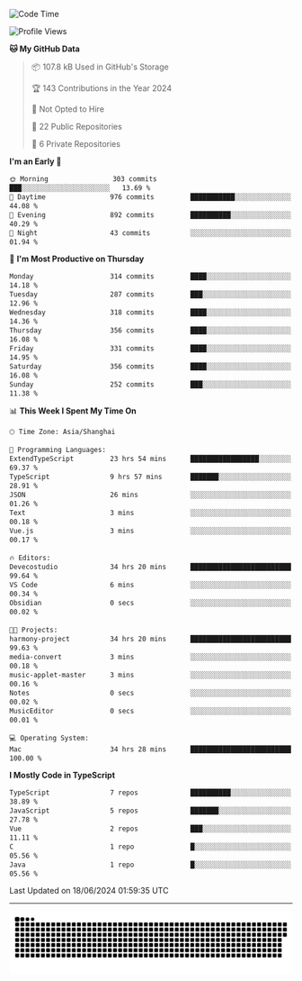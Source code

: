 <!--
<picture>
  <source
    srcset="https://github-readme-stats.vercel.app/api?username=kevinxft&show_icons=true&theme=dark"
    media="(prefers-color-scheme: dark)"
  />
  <source
    srcset="https://github-readme-stats.vercel.app/api?username=kevinxft&show_icons=true"
    media="(prefers-color-scheme: light), (prefers-color-scheme: no-preference)"
  />
  <img src="https://github-readme-stats.vercel.app/api?username=kevinxft&show_icons=true" />
</picture>
-->

<!--START_SECTION:waka-->
![Code Time](http://img.shields.io/badge/Code%20Time-1%2C589%20hrs%2048%20mins-blue)

![Profile Views](http://img.shields.io/badge/Profile%20Views-0-blue)

**🐱 My GitHub Data** 

> 📦 107.8 kB Used in GitHub's Storage 
 > 
> 🏆 143 Contributions in the Year 2024
 > 
> 🚫 Not Opted to Hire
 > 
> 📜 22 Public Repositories 
 > 
> 🔑 6 Private Repositories 
 > 
**I'm an Early 🐤** 

```text
🌞 Morning                303 commits         ███░░░░░░░░░░░░░░░░░░░░░░   13.69 % 
🌆 Daytime                976 commits         ███████████░░░░░░░░░░░░░░   44.08 % 
🌃 Evening                892 commits         ██████████░░░░░░░░░░░░░░░   40.29 % 
🌙 Night                  43 commits          ░░░░░░░░░░░░░░░░░░░░░░░░░   01.94 % 
```
📅 **I'm Most Productive on Thursday** 

```text
Monday                   314 commits         ████░░░░░░░░░░░░░░░░░░░░░   14.18 % 
Tuesday                  287 commits         ███░░░░░░░░░░░░░░░░░░░░░░   12.96 % 
Wednesday                318 commits         ████░░░░░░░░░░░░░░░░░░░░░   14.36 % 
Thursday                 356 commits         ████░░░░░░░░░░░░░░░░░░░░░   16.08 % 
Friday                   331 commits         ████░░░░░░░░░░░░░░░░░░░░░   14.95 % 
Saturday                 356 commits         ████░░░░░░░░░░░░░░░░░░░░░   16.08 % 
Sunday                   252 commits         ███░░░░░░░░░░░░░░░░░░░░░░   11.38 % 
```


📊 **This Week I Spent My Time On** 

```text
🕑︎ Time Zone: Asia/Shanghai

💬 Programming Languages: 
ExtendTypeScript         23 hrs 54 mins      █████████████████░░░░░░░░   69.37 % 
TypeScript               9 hrs 57 mins       ███████░░░░░░░░░░░░░░░░░░   28.91 % 
JSON                     26 mins             ░░░░░░░░░░░░░░░░░░░░░░░░░   01.26 % 
Text                     3 mins              ░░░░░░░░░░░░░░░░░░░░░░░░░   00.18 % 
Vue.js                   3 mins              ░░░░░░░░░░░░░░░░░░░░░░░░░   00.17 % 

🔥 Editors: 
Devecostudio             34 hrs 20 mins      █████████████████████████   99.64 % 
VS Code                  6 mins              ░░░░░░░░░░░░░░░░░░░░░░░░░   00.34 % 
Obsidian                 0 secs              ░░░░░░░░░░░░░░░░░░░░░░░░░   00.02 % 

🐱‍💻 Projects: 
harmony-project          34 hrs 20 mins      █████████████████████████   99.63 % 
media-convert            3 mins              ░░░░░░░░░░░░░░░░░░░░░░░░░   00.18 % 
music-applet-master      3 mins              ░░░░░░░░░░░░░░░░░░░░░░░░░   00.16 % 
Notes                    0 secs              ░░░░░░░░░░░░░░░░░░░░░░░░░   00.02 % 
MusicEditor              0 secs              ░░░░░░░░░░░░░░░░░░░░░░░░░   00.01 % 

💻 Operating System: 
Mac                      34 hrs 28 mins      █████████████████████████   100.00 % 
```

**I Mostly Code in TypeScript** 

```text
TypeScript               7 repos             ██████████░░░░░░░░░░░░░░░   38.89 % 
JavaScript               5 repos             ███████░░░░░░░░░░░░░░░░░░   27.78 % 
Vue                      2 repos             ███░░░░░░░░░░░░░░░░░░░░░░   11.11 % 
C                        1 repo              █░░░░░░░░░░░░░░░░░░░░░░░░   05.56 % 
Java                     1 repo              █░░░░░░░░░░░░░░░░░░░░░░░░   05.56 % 
```




 Last Updated on 18/06/2024 01:59:35 UTC
<!--END_SECTION:waka-->

---

<picture>
  <source media="(prefers-color-scheme: dark)" srcset="https://raw.githubusercontent.com/kevinxft/kevinxft/output/github-contribution-grid-snake-dark.svg">
  <source media="(prefers-color-scheme: light)" srcset="https://raw.githubusercontent.com/kevinxft/kevinxft/output/github-contribution-grid-snake.svg">
  <img alt="github contribution grid snake animation" src="https://raw.githubusercontent.com/kevinxft/kevinxft/output/github-contribution-grid-snake.svg">
</picture>